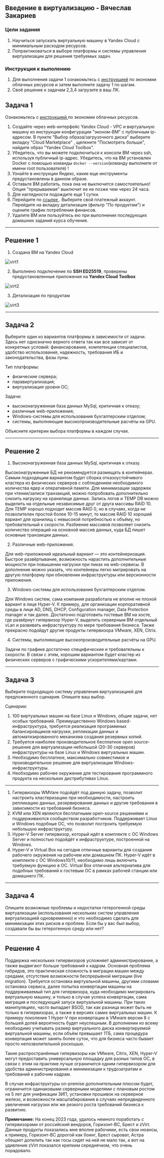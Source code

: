 ## Введение в виртуализацию - Вячеслав Закариев

### Цели задания
1. Научиться запускать виртуальную машину в Yandex Cloud с минимальным расходом ресурсов.
2. Попрактиковаться в выборе платформы  и системы управления виртуализации для решения требуемых задач.

### Инструкция к выполению

1. Для выполнения задачи 1 ознакомьтесь с [инструкцией](https://github.com/netology-code/devops-materials/blob/master/cloudwork.MD) по экономии облачных ресурсов и затем выполните задачу 1 по шагам.
2. Своё решение к задачам 2,3,4 загрузите  в ваш ЛК.

## Задача 1

Ознакомьтесь с [инструкцией ](https://github.com/netology-code/devops-materials/blob/master/cloudwork.MD) по экономии облачных ресурсов.

1. Создайте через web-интерфейс Yandex Cloud - VPC и виртуальную машину из инструкции конфигурации "эконом-ВМ" с публичным ip-адресом. В пункте "Выбор образа/загрузочного диска" выберите вкладку "Cloud Marketplace" , щелкните "Посмотреть больше", найдите образ "Yandex Cloud Toolbox".
2. Убедитесь, что вы можете подключиться к консоли ВМ через ssh, используя публичный ip-адрес. Убедитесь, что на ВМ установлен Docker с помощью команды ```docker --version```(команду выполните от имени root пользователя) !
3. Узнайте в инструкции Яндекс, какие еще инструменты предустановлены в данном образе.
4. Оставьте ВМ работать, пока она не выключится самостоятельно! Опция "прерываемая" выключит ее не позже чем через 24 часа. 
5. Для наглядности подождите еще 1 сутки.
6. Перейдите по [ссылке ](https://console.cloud.yandex.ru/billing?section=accounts). Выберите свой платежный аккаунт. Перейдите на вкладку детализация (фильтр "По продуктам") и оцените график потребления финансов.
7. Удалите ВМ или пользуйтесь ею при выполнении последующих домашних заданий курса обучения.

---

## Решение 1

1. Создана ВМ на Yandex Cloud

![virt1](https://github.com/SlavaZakariev/netology/blob/e519d31aa6201bc64b5b96a3ecb41c0810c85a09/virtualization-containerization/16.1_virtualization/resources/virt_1.1.jpg)

2. Выполнено подключение по **SSH ED25519**, проверены предустановленные приложения на **Yandex Cloud Toolbox**

![virt2](https://github.com/SlavaZakariev/netology/blob/e519d31aa6201bc64b5b96a3ecb41c0810c85a09/virtualization-containerization/16.1_virtualization/resources/virt_1.2.jpg)

3. Детализация по продуктам

![virt3](https://github.com/SlavaZakariev/netology/blob/e519d31aa6201bc64b5b96a3ecb41c0810c85a09/virtualization-containerization/16.1_virtualization/resources/virt_1.3.jpg)

---

## Задача 2

Выберите один из вариантов платформы в зависимости от задачи. Здесь нет однозначно верного ответа так как все зависит от конкретных условий: финансирование, компетенции специалистов, удобство использования, надежность, требования ИБ и законодательства, фазы луны.

Тип платформы:

- физические сервера;
- паравиртуализация;
- виртуализация уровня ОС;

Задачи:

- высоконагруженная база данных MySql, критичная к отказу;
- различные web-приложения;
- Windows-системы для использования бухгалтерским отделом;
- системы, выполняющие высокопроизводительные расчёты на GPU.

Объясните критерии выбора платформы в каждом случае.

---

## Решение 2

1. Высоконагруженная база данных MySql, критичная к отказу.

Высоконагруженные БД не рекомендуется размещать в контейнерах. Самым подходящим вариантом будет сборка отказоустойчивого кластера из физических серверов с соблюдением необходимого количества ядер и оперативной памяти. Для минимизации задержек при чтении/записи транзакций, можно попробовать дополнительно снизить нагрузку на хранилище данных. Запись логов и TEMP DB можно выделить на отдельные независимые друг от друга массивы RAID 10. Для TEMP хорошо подходит массив RAID 0, но в случаях, когда не позволителен простой более 10-15 минут, то массив RAID 10 хороший вариант для хранилищ с невысокой потребностью к объёму, но требовательный к скорости. Разбиение массивов позволяет снизить количество операций на основной массив данных, куда БД пишет основные транзакции данных. 
   
2. Различные web-приложения.

Для web-приложений идеальный вариант — это контейнеризация. Быстрое развёртывание, возможность нарастить дополнительные мощности при повышении нагрузки при пиках на web-сервисы. В дополнение можно указать, что контейнеры легко мигрировать на другую платформу при обновлении инфраструктуры или версионности приложения. 
   
3. Windows-системы для использования бухгалтерским отделом.

Для Windows систем, сама компания разработала не вполне не плохой вариант в лице Hyper-V. К примеру, для организации корпоративной среды в лице AD, DNS, DHCP, Configuration manager, Data Protection manager и так далее. Достаточно подготовить гостевые ВМ на хосте, где развёрнут гипервизор Hyper-V, выделить серверным ВМ отдельный vLan и развивать инфраструктуру по мере требования бизнеса. Также прекрасно подойдут другие продукты гипервизора VMware, XEN, Citrix. 
 
4. Системы, выполняющие высокопроизводительные расчёты на GPU.

Задачи по графике достаточно специфические и требовательны к скорости. В связи с этим, хорошим вариантом будет кластер из физических серверов с графическими ускорителями/картами.

---

## Задача 3

Выберите подходящую систему управления виртуализацией для предложенного сценария. Опишите ваш выбор.

Сценарии:

1. 100 виртуальных машин на базе Linux и Windows, общие задачи, нет особых требований. Преимущественно Windows based-инфраструктура, требуется реализация программных балансировщиков нагрузки, репликации данных и автоматизированного механизма создания резервных копий.
2. Требуется наиболее производительное бесплатное open source-решение для виртуализации небольшой (20-30 серверов) инфраструктуры на базе Linux и Windows виртуальных машин.
3. Необходимо бесплатное, максимально совместимое и производительное решение для виртуализации Windows-инфраструктуры.
4. Необходимо рабочее окружение для тестирования программного продукта на нескольких дистрибутивах Linux.

---

1. Гипервизоры WMVare подойдёт под данную задачу, позволит настроить кластеризацию при необходимости, настроить репликацию данных, резервирование данных и другие требования в зависимости из требований бизнеса.
2. KVM или XEN являются бесплатными open-source решениями и поддерживаются сообществом разработчиков. Поддерживает Linux и Windows подобные ОС, что позволит построить требуемую небольшую инфраструктуру.
3. Hyper-V Server гипервизор, который идёт в комплекте с ОС Windows Server и полностью подойдёт к инфраструктуре, построенной на Windows.
4. Hyper-V и Virtual Box на сегодня отличные варианты для создания рабочего окружения на рабочем или домашнем ПК. Hyper-V идёт в комплекте с ОС Windows10/11, необходимо лишь включить требуемую функцию в ОС. Virtual Box отличная альтернатива для подобных требований к гостевым ОС в рамках рабочей станции или домашнего ПК.


---

## Задача 4

Опишите возможные проблемы и недостатки гетерогенной среды виртуализации (использования нескольких систем управления виртуализацией одновременно) и что необходимо сделать для минимизации этих рисков и проблем. Если бы у вас был выбор, создавали бы вы гетерогенную среду или нет?

---

## Решение 4

Поддержка нескольких гипервизоров усложняет администрирование, а также выдвигают больше требований к кадрам. Основная проблема гибридов, это практическая сложность в миграции машин между средами, отсутствие возможности беспрерывной миграции (live migration). Требуется остановка виртуальной машины, другими словами остановка сервиса, далее попытка конвертации машины на поддерживаемый тип для гипервизора, куда необходимо мигрировать виртуальную машину, и только в случае успеха конвертации, сама миграция и последующий запуск виртуальной машины. При таких манипуляциях, часто выпадает BSOD, так как разница может быть не только в гипервизорах, а также в версиях самих виртуальных машин. К примеру поколение 1 Hyper-V при конвертации в VMware версии 8 с большей долей вероятность будет неуспешным. В дополнении ко всему необходимо учитывать размер виртуального диска конвертируемой виртуальной машины, если объём превышает 1ТБ, сама процедура конвертация может занять более суток, что для бизнеса часто бывает просто непозволительной роскошью. 

Такие распространённые гипервизоры как VMware, Citrix, XEN, Hyper-V могут предоставить универсальную площадку для разных типов ОС, в связи с этим на практике лучше ограничится одним гипервизором для удобства администрирования и минимизации к трудозатратам и требований к рабочим кадрам. 

В случае инфраструктуры on-premise дополнительным плюсом будет, ограничится одинаковыми серверными моделями с плановым ростом на 5 лет для унификации ЗИП, установки прошивок на серверное железо, и возможности масштабирования в случаях непредвиденного увеличения нагрузки или же резкого роста требований бизнеса к развитию.

**Примечание:** На конец 2023 года, удалось немного поработать с гипервизорами от российский вендоров, Горизонт-ВС, Брест и zVirt. Данные продукты показались мне вполне рабочими, есть свои нюансы, к примеру, Горизонт-ВС дорогой как боинг, Брест сыроват, Астра обещает допилить так как госы сидят на ней не мало так, а вот на удивление zVirt показался крепким середнячком, что очень порадовало.

